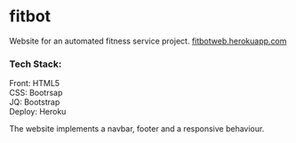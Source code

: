 # fitbot
Website for an automated fitness service project. [fitbotweb.herokuapp.com](https://fitbotweb.herokuapp.com/)

### Tech Stack: <br />
Front:  HTML5  <br />
CSS: Bootrsap  <br />
JQ: Bootstrap  <br />
Deploy: Heroku <br />

The website implements a navbar, footer and a responsive behaviour.
